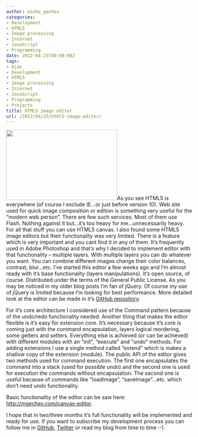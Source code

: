 ```yaml
---
author: minko_gechev
categories:
- Development
- HTML5
- Image processing
- Internet
- JavaScript
- Programming
date: 2012-04-25T00:00:00Z
tags:
- Ajax
- Development
- HTML5
- Image processing
- Internet
- JavaScript
- Programming
- Projects
title: HTML5 image editor
url: /2012/04/25/html5-image-editor/
---
```


[<img class="alignleft size-medium wp-image-122" title="html5editor" src="/images/legacy/uploads/2012/04/html5editor-300x190.png" alt="" width="300" height="190" />][1]As you see HTML5 is everywhere (of course I exclude IE...or just before version 10). Web site used for quick image composition or edition is something very useful for the “modern web person”. There are few such services. Most of them use Flash. Nothing against it but...it’s too heavy for me...unnecessarily heavy. For all that stuff you can use HTML5 canvas. I also found some HTML5 image editors but their functionality was very limited. There is a feature which is very important and you cant find it in any of them. It’s frequently used in Adobe Photoshop and that’s why I decided to implement editor with that functionality – multiple layers. With multiple layers you can do whatever you want. You can combine different images change their color balances, contrast, blur...etc. I’ve started this editor a few weeks ago and I’m almost ready with it’s base functionality (layers manipulations). It’s open source, of course. Distributed under the terms of the General Public License. As you may be noticed in my older blog posts I’m fan of jQuery. Of course my use of jQuery is limited because I’m looking for best performance. More detailed look at the editor can be made in it’s [GitHub repository][2].

For it’s core architecture I considered use of the Command pattern because of the undo/redo functionality needed. Another thing that makes the editor flexible is it’s easy for extension core. It’s necessary because it’s core is coming just with the command encapsulation, layers logical reordering, some getters and setters. Everything else is achieved (or can be achieved) with different modules with an “init”, “execute” and “undo” methods. For adding extensions I use a single method called “extend” which is makes a shallow copy of the extension (module). The public API of the editor gives two methods used for command execution. The first one encapsulates the command into a stack (used for possible undo) and the second one is used for execution the commands without encapsulation. The second one is useful because of commands like “loadImage”, “saveImage”...etc. which don’t need undo functionality.

Basic functionality of the editor can be saw here: <http://mgechev.com/canvas-editor>.

I hope that in two/three months it’s full functionality will be implemented and ready for use. If you want to subscribe my development process you can follow me in [GitHub][3], [Twitter][4] or read my blog from time to time :-).

 [1]: /images/legacy/uploads2012/04/html5editor.png
 [2]: https://github.com/mgechev/image-editor "Image editor"
 [3]: https://github.com/mgechev
 [4]: http://twitter.com/mgechev